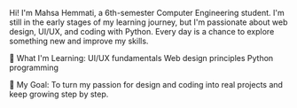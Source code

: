 Hi! I'm Mahsa Hemmati, a 6th-semester Computer Engineering student. I'm still in the early stages of my learning journey, but I'm passionate about web design, UI/UX, and coding with Python. Every day is a chance to explore something new and improve my skills.

🔹 What I'm Learning:
UI/UX fundamentals
Web design principles
Python programming

🚀 My Goal:
To turn my passion for design and coding into real projects and keep growing step by step.

